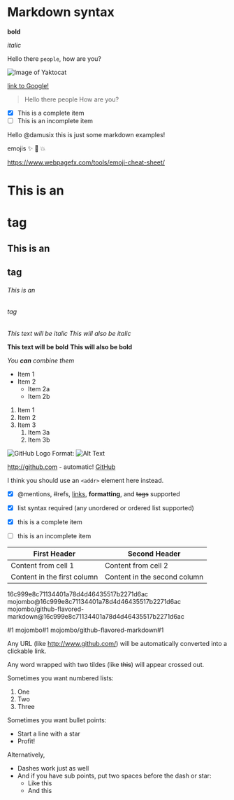# Markdown syntax


**bold**

*italic*

Hello there `people`, how are you?

![Image of Yaktocat](https://octodex.github.com/images/yaktocat.png)

[link to Google!](http://google.com)

> Hello there people
> How are you?

- [x] This is a complete item
- [ ] This is an incomplete item

Hello @damusix this is just some markdown examples!

emojis :sparkles: :camel: :boom:

https://www.webpagefx.com/tools/emoji-cheat-sheet/



# This is an <h1> tag
## This is an <h2> tag
###### This is an <h6> tag

*This text will be italic*
_This will also be italic_

**This text will be bold**
__This will also be bold__

_You **can** combine them_


* Item 1
* Item 2
  * Item 2a
  * Item 2b


1. Item 1
1. Item 2
1. Item 3
   1. Item 3a
   1. Item 3b


![GitHub Logo](/images/logo.png)
Format: ![Alt Text](url)


http://github.com - automatic!
[GitHub](http://github.com)


I think you should use an
`<addr>` element here instead.




- [x] @mentions, #refs, [links](), **formatting**, and <del>tags</del> supported
- [x] list syntax required (any unordered or ordered list supported)
- [x] this is a complete item
- [ ] this is an incomplete item



First Header | Second Header
------------ | -------------
Content from cell 1 | Content from cell 2
Content in the first column | Content in the second column




16c999e8c71134401a78d4d46435517b2271d6ac
mojombo@16c999e8c71134401a78d4d46435517b2271d6ac
mojombo/github-flavored-markdown@16c999e8c71134401a78d4d46435517b2271d6ac



#1
mojombo#1
mojombo/github-flavored-markdown#1


Any URL (like http://www.github.com/) will be automatically converted into a clickable link.

Any word wrapped with two tildes (like ~~this~~) will appear crossed out.



Sometimes you want numbered lists:

1. One
2. Two
3. Three

Sometimes you want bullet points:

* Start a line with a star
* Profit!

Alternatively,

- Dashes work just as well
- And if you have sub points, put two spaces before the dash or star:
  - Like this
  - And this
